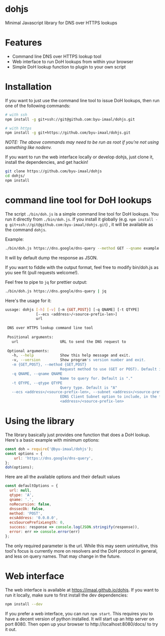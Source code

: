 # dohjs

Minimal Javascript library for DNS over HTTPS lookups

# Features

- Command line DNS over HTTPS lookup tool
- Web interface to run DoH lookups from within your browser
- Simple DoH lookup function to plugin to your own script

# Installation

If you want to just use the command line tool to issue DoH lookups, then run one of the following commands:
```bash
# with ssh
npm install -g git+ssh://git@github.com:byu-imaal/dohjs.git

# with https
npm install -g git+https://github.com/byu-imaal/dohjs.git
```
*NOTE: The above commands may need to be run as root if you're not using something like nodenv.*

If you want to run the web interface locally or develop dohjs, just clone it, install the dependencies, and get hackin!
```bash
git clone https://github.com/byu-imaal/dohjs
cd dohjs/
npm install
```

# command line tool for DoH lookups
The script `./bin/doh.js` is a simple command line tool for DoH lookups.
You run it directly from `./bin/doh.js`. If you install it globally (e.g. `npm install -g git+ssh://git@github.com:byu-imaal/dohjs.git`)
, it will be available as the command `dohjs`.

Example:
```bash
./bin/doh.js https://dns.google/dns-query --method GET --qname example.com --qtype AAAA
```
It will by default dump the response as JSON. 

If you want to fiddle with the output format, feel free to modify bin/doh.js as you see fit (pull requests welcome!).

Feel free to pipe to `jq` for prettier output:
```bash
./bin/doh.js https://dns.google/dns-query | jq
```

Here's the usage for it:
```bash
uusage: dohjs [-h] [-v] [-m {GET,POST}] [-q QNAME] [-t QTYPE]
              [--ecs <address>/<source-prefix-len>]
              url
 
 DNS over HTTPS lookup command line tool
 
 Positional arguments:
   url                   URL to send the DNS request to
 
 Optional arguments:
   -h, --help            Show this help message and exit.
   -v, --version         Show program's version number and exit.
   -m {GET,POST}, --method {GET,POST}
                         Request method to use (GET or POST). Default is "POST"
   -q QNAME, --qname QNAME
                         Name to query for. Default is "."
   -t QTYPE, --qtype QTYPE
                         Query type. Default is "A"
   --ecs <address>/<source-prefix-len>, --subnet <address>/<source-prefix-len>
                         EDNS Client Subnet option to include, in the format 
                         <address>/<source-prefix-len>
```

# Using the library
The library basically just provides one function that does a DoH lookup.
Here's a basic example with minimum options:
```javascript
const doh = require('@byu-imaal/dohjs');
const options = {
    url: 'https://dns.google/dns-query',
};
doh(options);
```

Here are all the available options and their default values
```javascript
const defaultOptions = {
  url: null,
  qtype: 'A',
  qname: '.',
  noRecursion: false,
  dnssecOk: false,
  method: 'POST',
  ecsAddress: '0.0.0.0',
  ecsSourcePrefixLength: 0,
  success: response => console.log(JSON.stringify(response)),
  error: err => console.error(err)
};
```

The only required parameter is the url. While this may seem unintuitive, this tool's focus is currently more on 
resolvers and the DoH protocol in general, and less on query names. That may change in the future.

# Web interface
The web interface is available at https://imaal.github.io/dohjs.
If you want to run it locally, make sure to first install the dev dependencies:
```bash
npm install --dev
```

If you prefer a web interface, you can run `npm start`.
This requires you to have a decent version of python installed.
It will start up an http server on port 8080.
Then open up your browser to http://localhost:8080/docs/ to try it out.
